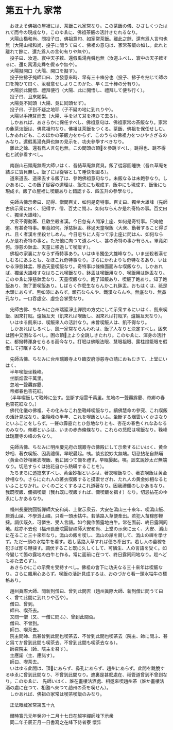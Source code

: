 # 第五十九 家常
　おほよそ佛祖の屋裡には、茶飯これ家常なり。この茶飯の儀、ひさしくつたはれて而今の現成なり。このゆゑに、佛祖茶飯の活計きたれるなり。  
　大陽山楷和尚、問投子曰、佛祖意句、如家常茶飯。離此之餘、還有爲人言句也無（大陽山楷和尚、投子に問うて曰く、佛祖の意句は、家常茶飯の如し。此れと離れて餘に、還た爲人の言句有りや無や）。  
　投子曰、汝道、寰中天子敕、還假禹湯尭舜也無（汝道ふべし、寰中の天子敕するに、還た禹湯尭舜を假るや無や）。  
　大陽擬開口（大陽、開口を擬す）。  
　投子拈拂子掩師口曰、汝發意來時、早有三十棒分也（投子、拂子を拈じて師の口を掩ひて曰く、汝發意せしよりこのかた、早く三十棒の分有り）。  
　大陽於此開悟、禮拜便行（大陽、此に開悟し、禮拜して便ち行く）。  
　投子曰、且來闍梨。  
　大陽竟不囘頭（大陽、竟に囘頭せず）。  
　投子曰、子到不疑之地耶（子不疑の地に到れりや）。  
　大陽以手掩耳而去（大陽、手を以て耳を掩ひて去る）。  
　しかあれば、あきらかに保任すべし、佛祖意句は、佛祖家常の茶飯なり。家常の麁茶淡飯は、佛意祖句なり。佛祖は茶飯をつくる。茶飯、佛祖を保任せしむ。しかあれども、このほかの茶飯力をからず、このうちの佛祖力をつひやさざるのみなり。還假禹湯尭舜也無の見示を、功夫參學すべきなり。  
　離此之餘、還有爲人言句也無。この問頭の頂𩕳を參跳すべし。跳得也、跳不得也と試參看すべし。  
  
　南嶽山石頭庵無際大師いはく、吾結草庵無寶貝。飯了從容圖睡快（吾れ草庵を結ぶに寶貝無し。飯了には從容として睡快を圖る）。  
　道來道去、道來去する飯了は、參飽󠄁佛祖意句なり。未飯なるは未飽󠄁參なり。しかあるに、この飯了從容の道理は、飯先にも現成す、飯中にも現成す、飯後にも現成す。飯了の屋裡に喫飯ありと錯認する、四五升の參學なり。  
  
　先師古佛示衆曰、記得、僧問百丈、如何是奇特事。百丈曰、獨坐大雄峰（先師古佛示衆に曰く、記得す、僧、百丈に問ふ、如何ならんか是れ奇特の事。百丈曰く、獨坐大雄峰）。  
　大衆不得動著、且敎坐殺者漢。今日忽有人問淨上座、如何是奇特事。只向他道、有甚奇特事。畢竟如何。淨慈鉢盂、移過天童喫飯（大衆、動著すること得ざれ、且く者漢を坐殺せしめん。今日忽ちに人有つて淨上座に問はん、如何ならんか是れ奇特の事と。ただ他に向つて道ふべし、甚の奇特の事か有らん。畢竟如何。淨慈の鉢盂、天童に移過して喫飯す）。  
　佛祖の家裏にかならず奇特事あり。いはゆる獨坐大雄峰なり。いま坐殺者漢せしむるにあふとも、なほこれ奇特事なり。さらにかれよりも奇特なるあり、いはゆる淨慈鉢盂、移過天童喫飯なり。奇特事は條條面面みな喫飯なり。しかあれば、獨坐大雄峰すなはちこれ喫飯なり。鉢盂は喫飯用なり、喫飯用は鉢盂なり。このゆゑに淨慈鉢盂なり、天童喫飯なり。飽󠄁了知飯あり、喫飯了飽󠄁あり。知了飽󠄁飯あり、飽󠄁了更喫飯あり。しばらく作麼生ならんかこれ鉢盂。おもはくは、祗是木頭にあらず、黒如漆にあらず。頑石ならんや、鐵漢ならんや。無底なり、無鼻孔なり。一口呑虛空、虛空合掌受なり。  
  
　先師古佛、ちなみに台州瑞巖淨土禪院の方丈にして示衆するにいはく、飢來喫飯、困來打眠。爐韛亙天（飢來れば喫飯し、困來れば打眠す。爐韛亙天なり）。  
　いはゆる飢來は、喫飯來人の活計なり。未曾喫飯人は、飢不得なり。  
　しかあればしるべし、飢一家常ならんわれは、飯了人なりと決定すべし。困來は困中又困なるべし。困の頂𩕳上より全跳しきたれり。このゆゑに、渾身の活計に、都撥轉渾身せらるる而今なり。打眠は佛眼法眼、慧眼祖眼、露柱燈籠眼を假借して打眠するなり。  
  
　先師古佛、ちなみに台州瑞巖寺より臨安府淨慈寺の請におもむきて、上堂にいはく、  
　半年喫飯坐鞔峰。  
　坐斷烟雲千萬里。  
　忽地一聲轟霹靂、  
　帝鄕春色杏花紅。  
　（半年喫飯して鞔峰に坐す。坐斷す烟雲千萬里。忽地の一聲轟霹靂、帝鄕の春色杏花紅なり。）  
　佛代化儀の佛祖、その化みなこれ坐鞔峰喫飯なり。續佛慧命の參究、これ喫飯の活計見成なり。坐鞔峰の半年、これを喫飯といふ。坐斷する烟雲いくかさなりといふことをしらず。一聲の霹靂たとひ忽地なりとも、杏花の春色くれなゐなるのみなり。帝鄕といふは、いまの赤赤條條なり。これらの恁麼は喫飯なり。鞔峰は瑞巖寺の峰の名なり。  
  
　先師古佛、ちなみに明州慶元府の瑞巖寺の佛殿にして示衆するにいはく、黄金妙相、著衣喫飯、因我禮儞。早眠晏起。咦。談玄說妙太無端。切忌拈花自熱瞞（黄金の妙相著衣喫飯、我に因つて儞を禮す。早眠晏起。咦。談玄說妙太だ無端なり。切忌すらくは拈花自から熱瞞することを）。  
　たちまちに透擔來すべし、黄金妙相といふは、著衣喫飯なり、著衣喫飯は黄金妙相なり。さらにたれ人の著衣喫飯すると摸索せざれ、たれ人の黄金妙相なるといふことなかれ。かくのごとくするはこれ道著なり。因我禮儞のしかあるなり。我既喫飯、儞揖喫飯（我れ既に喫飯すれば、儞喫飯を揖す）なり。切忌拈花のゆゑにしかあるなり。  
  
　福州長慶院圓智禪師大安和尚、上堂示衆云、大安在潙山三十來年、喫潙山飯、屙潙山屎、不學潙山禪。只看一頭水牯牛。若落路入草便牽出。若犯人苗稼卽鞭撻。調伏既久、可憐生、受人言語。如今變作箇露地白牛。常在面前、終日露囘囘地。趁亦不去也（福州長慶院圓智禪師大安和尚、上堂の示衆に云く、大安、潙山に在ること三十來年なり。潙山の飯を喫し、潙山の屎を屙して、潙山の禪を學せず。ただ一頭の水牯牛を看す。若し落路入草すれば便ち牽出す。若し人の苗稼を犯さば卽ち鞭撻す。調伏すること既に久しくして、可憐生、人の言語を受く。如今變じて箇の露地の白牛と作る。常に面前に在つて、終日露囘囘地なり。趁へども亦た去らず）。  
　あきらかにこの示衆を受持すべし。佛祖の會下に功夫なる三十來年は喫飯なり。さらに雜用心あらず。喫飯の活計見成するは、おのづから看一頭水牯牛の標格あり。  
  
　趙州眞際大師、問新到僧曰、曾到此間否（趙州眞際大師、新到僧に問うて曰く、曾て此間に到れりや否や）。  
　僧曰、曾到。  
　師曰、喫茶去。  
　又問一僧（又、一僧に問ふ）、曾到此間否。  
　僧曰、不曾到。  
　師曰、喫茶去。  
　院主問師、爲甚曾到此間也喫茶去、不曾到此間也喫茶去（院主、師に問ふ、甚と爲てか曾到此間も喫茶去、不曾到此間も喫茶去なる）。  
　師召院主（師、院主を召す）。  
　主應諾（主、應諾す）。  
　師曰、喫茶去。  
　いはゆる此間は、頂𩕳にあらず、鼻孔にあらず、趙州にあらず。此間を跳脫するゆゑに曾到此間なり、不曾到此間なり。遮裏是甚麼處在、祗管道曾到不曾到なり。このゆゑに、 先師いはく、誰在畫樓沽酒處、相邀來喫趙州茶（誰か畫樓沽酒の處に在つて、相邀へ來つて趙州の茶を喫せん）。  
　しかあれば、佛祖の家常は喫茶喫飯のみなり。  
  
　正法眼藏家常第五十九  
  
　爾時寬元元年癸卯十二月十七日在越宇禪師峰下示衆  
　同二年壬辰正月一日書寫之在峰下侍者寮 懷弉